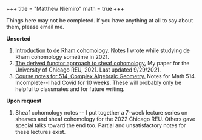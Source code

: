+++
title = "Matthew Niemiro"
math = true
+++

Things here may not be completed. If you have anything at all to say about them, please email me.

**Unsorted**
1. [Introduction to de Rham cohomology.](/drc.pdf) Notes I wrote while studying de Rham cohomology sometime in 2021.
2. [The derived functor approach to sheaf cohomology.](http://math.uchicago.edu/~may/REU2021/REUPapers/Niemiro.pdf) My paper for the University of Chicago REU, 2021. Last updated 9/29/2021.
3. [Course notes for 514, Complex Algebraic Geometry.](/math514.pdf) Notes for Math 514. Incomplete--I had Covid for 10 weeks. These will probably only be helpful to classmates and for future writing.

**Upon request**
1. Sheaf cohomology notes -- I put together a 7-week lecture series on sheaves and sheaf cohomology for the 2022 Chicago REU. Others gave special talks toward the end too. Partial and unsatisfactory notes for these lectures exist.